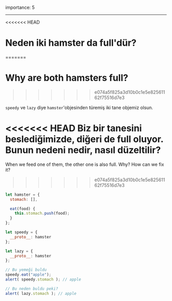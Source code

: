 importance: 5

---

<<<<<<< HEAD
# Neden iki hamster da full'dür?
=======
# Why are both hamsters full?
>>>>>>> e074a5f825a3d10b0c1e5e82561162f75516d7e3

`speedy` ve `lazy` diye `hamster`'objesinden türemiş iki tane objemiz olsun.

<<<<<<< HEAD
Biz bir tanesini beslediğimizde, diğeri de full oluyor. Bunun nedeni nedir, nasıl düzeltilir?
=======
When we feed one of them, the other one is also full. Why? How can we fix it?
>>>>>>> e074a5f825a3d10b0c1e5e82561162f75516d7e3

```js run
let hamster = {
  stomach: [],

  eat(food) {
    this.stomach.push(food);
  }
};

let speedy = {
  __proto__: hamster
};

let lazy = {
  __proto__: hamster
};

// Bu yemeği buldu
speedy.eat("apple");
alert( speedy.stomach ); // apple

// Bu neden buldu peki?
alert( lazy.stomach ); // apple
```

